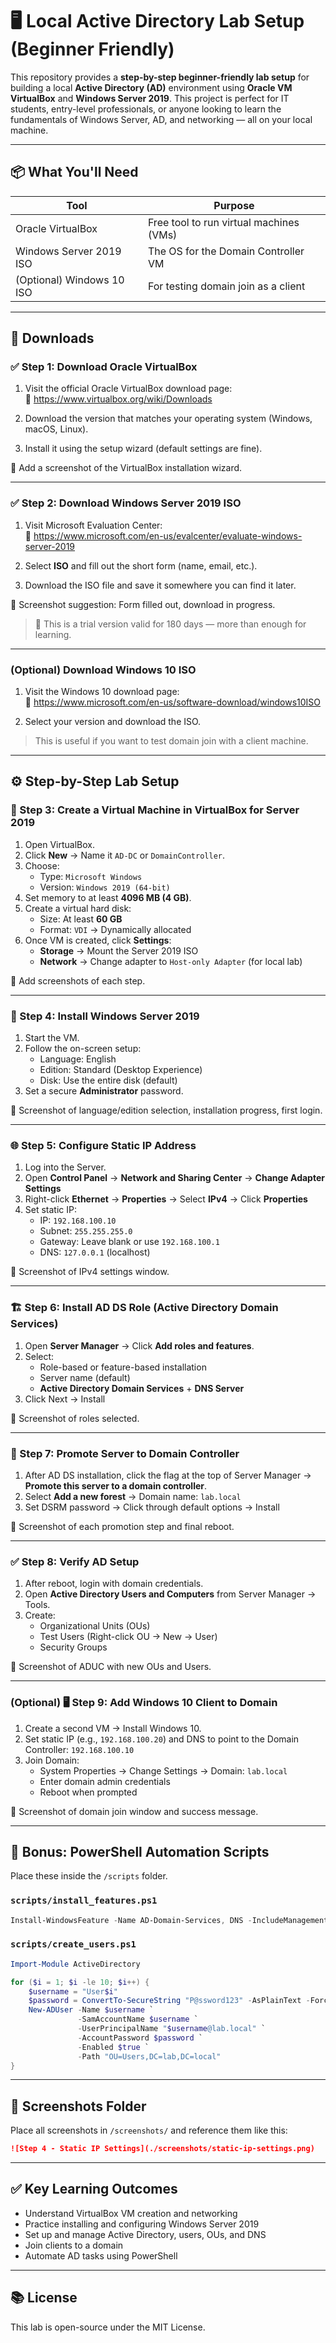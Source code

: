 # 🖥️ Local Active Directory Lab Setup (Beginner Friendly)

This repository provides a **step-by-step beginner-friendly lab setup** for building a local **Active Directory (AD)** environment using **Oracle VM VirtualBox** and **Windows Server 2019**. This project is perfect for IT students, entry-level professionals, or anyone looking to learn the fundamentals of Windows Server, AD, and networking — all on your local machine.

---

## 📦 What You'll Need

| Tool               | Purpose                                        |
|-------------------|------------------------------------------------|
| Oracle VirtualBox | Free tool to run virtual machines (VMs)        |
| Windows Server 2019 ISO | The OS for the Domain Controller VM |
| (Optional) Windows 10 ISO | For testing domain join as a client |

---

## 🔗 Downloads

### ✅ Step 1: Download Oracle VirtualBox

1. Visit the official Oracle VirtualBox download page:  
   🔗 https://www.virtualbox.org/wiki/Downloads

2. Download the version that matches your operating system (Windows, macOS, Linux).

3. Install it using the setup wizard (default settings are fine).

📸 Add a screenshot of the VirtualBox installation wizard.

---

### ✅ Step 2: Download Windows Server 2019 ISO

1. Visit Microsoft Evaluation Center:  
   🔗 https://www.microsoft.com/en-us/evalcenter/evaluate-windows-server-2019

2. Select **ISO** and fill out the short form (name, email, etc.).

3. Download the ISO file and save it somewhere you can find it later.

📸 Screenshot suggestion: Form filled out, download in progress.

> 📝 This is a trial version valid for 180 days — more than enough for learning.

---

### (Optional) Download Windows 10 ISO

1. Visit the Windows 10 download page:  
   🔗 https://www.microsoft.com/en-us/software-download/windows10ISO

2. Select your version and download the ISO.

> This is useful if you want to test domain join with a client machine.

---

## ⚙️ Step-by-Step Lab Setup

### 🔧 Step 3: Create a Virtual Machine in VirtualBox for Server 2019

1. Open VirtualBox.  
2. Click **New** → Name it `AD-DC` or `DomainController`.  
3. Choose:  
   - Type: `Microsoft Windows`  
   - Version: `Windows 2019 (64-bit)`  
4. Set memory to at least **4096 MB (4 GB)**.  
5. Create a virtual hard disk:  
   - Size: At least **60 GB**  
   - Format: `VDI` → Dynamically allocated  
6. Once VM is created, click **Settings**:  
   - **Storage** → Mount the Server 2019 ISO  
   - **Network** → Change adapter to `Host-only Adapter` (for local lab)

📸 Add screenshots of each step.

---

### 🧩 Step 4: Install Windows Server 2019

1. Start the VM.  
2. Follow the on-screen setup:  
   - Language: English  
   - Edition: Standard (Desktop Experience)  
   - Disk: Use the entire disk (default)  
3. Set a secure **Administrator** password.

📸 Screenshot of language/edition selection, installation progress, first login.

---

### 🌐 Step 5: Configure Static IP Address

1. Log into the Server.  
2. Open **Control Panel** → **Network and Sharing Center** → **Change Adapter Settings**  
3. Right-click **Ethernet** → **Properties** → Select **IPv4** → Click **Properties**  
4. Set static IP:  
   - IP: `192.168.100.10`  
   - Subnet: `255.255.255.0`  
   - Gateway: Leave blank or use `192.168.100.1`  
   - DNS: `127.0.0.1` (localhost)

📸 Screenshot of IPv4 settings window.

---

### 🏗️ Step 6: Install AD DS Role (Active Directory Domain Services)

1. Open **Server Manager** → Click **Add roles and features**.  
2. Select:  
   - Role-based or feature-based installation  
   - Server name (default)  
   - **Active Directory Domain Services** + **DNS Server**  
3. Click Next → Install

📸 Screenshot of roles selected.

---

### 🏁 Step 7: Promote Server to Domain Controller

1. After AD DS installation, click the flag at the top of Server Manager → **Promote this server to a domain controller**.  
2. Select **Add a new forest** → Domain name: `lab.local`  
3. Set DSRM password → Click through default options → Install

📸 Screenshot of each promotion step and final reboot.

---

### ✅ Step 8: Verify AD Setup

1. After reboot, login with domain credentials.  
2. Open **Active Directory Users and Computers** from Server Manager → Tools.  
3. Create:  
   - Organizational Units (OUs)  
   - Test Users (Right-click OU → New → User)  
   - Security Groups

📸 Screenshot of ADUC with new OUs and Users.

---

### (Optional) 🖥️ Step 9: Add Windows 10 Client to Domain

1. Create a second VM → Install Windows 10.  
2. Set static IP (e.g., `192.168.100.20`) and DNS to point to the Domain Controller: `192.168.100.10`  
3. Join Domain:  
   - System Properties → Change Settings → Domain: `lab.local`  
   - Enter domain admin credentials  
   - Reboot when prompted

📸 Screenshot of domain join window and success message.

---

## 🔄 Bonus: PowerShell Automation Scripts

Place these inside the `/scripts` folder.

### `scripts/install_features.ps1`
```powershell
Install-WindowsFeature -Name AD-Domain-Services, DNS -IncludeManagementTools
```

### `scripts/create_users.ps1`
```powershell
Import-Module ActiveDirectory

for ($i = 1; $i -le 10; $i++) {
    $username = "User$i"
    $password = ConvertTo-SecureString "P@ssword123" -AsPlainText -Force
    New-ADUser -Name $username `
               -SamAccountName $username `
               -UserPrincipalName "$username@lab.local" `
               -AccountPassword $password `
               -Enabled $true `
               -Path "OU=Users,DC=lab,DC=local"
}
```

---

## 📸 Screenshots Folder

Place all screenshots in `/screenshots/` and reference them like this:
```markdown
![Step 4 - Static IP Settings](./screenshots/static-ip-settings.png)
```

---

## ✅ Key Learning Outcomes

- Understand VirtualBox VM creation and networking  
- Practice installing and configuring Windows Server 2019  
- Set up and manage Active Directory, users, OUs, and DNS  
- Join clients to a domain  
- Automate AD tasks using PowerShell

---

## 📚 License

This lab is open-source under the MIT License.






